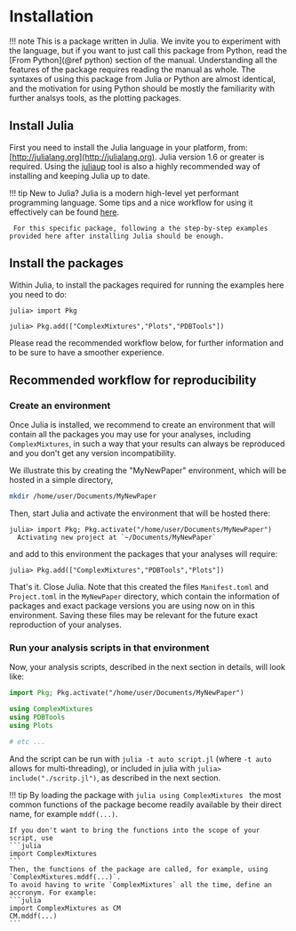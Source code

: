 # Installation

!!! note
    This is a package written in Julia. We invite you to experiment with the language, but if you want to just call this package 
    from Python, read the [From Python](@ref python) section of the manual. Understanding all the features of the package 
    requires reading the manual as whole. The syntaxes of using this package from Julia or Python are almost identical, and the
    motivation for using Python should be mostly the familiarity with further analsys tools, as the plotting packages. 

## Install Julia

First you need to install the Julia language in your platform, from: 
[http://julialang.org](http://julialang.org). Julia version 1.6 or greater is required. Using the [juliaup](https://github.com/JuliaLang/juliaup) tool is also a highly recommended way of installing and keeping Julia up to date.

!!! tip
     New to Julia? Julia is a modern high-level yet performant programming language. Some tips
     and a nice workflow for using it effectively can be found [here](https://m3g.github.io/JuliaNotes.jl/stable/workflow/). 

     For this specific package, following a the step-by-step examples provided here after installing Julia should be enough. 

## Install the packages

Within Julia, to install the packages required for running the examples here you need to do:

```julia-repl
julia> import Pkg

julia> Pkg.add(["ComplexMixtures","Plots","PDBTools"])
```

Please read the recommended workflow below, for further information and to be sure to have a smoother experience.

## Recommended workflow for reproducibility

### Create an environment

Once Julia is installed, we recommend to create an environment that will contain all the packages you may use for your
analyses, including `ComplexMixtures`, in such a way that your results can always be reproduced and you don't get
any version incompatibility.

We illustrate this by creating the "MyNewPaper" environment, which will be hosted in a simple directory,
```bash
mkdir /home/user/Documents/MyNewPaper
```

Then, start Julia and activate the environment that will be hosted there:
```julia-repl
julia> import Pkg; Pkg.activate("/home/user/Documents/MyNewPaper")
  Activating new project at `~/Documents/MyNewPaper`
```

and add to this environment the packages that your analyses will require:

```julia-repl
julia> Pkg.add(["ComplexMixtures","PDBTools","Plots"])
```

That's it. Close Julia. Note that this created the files `Manifest.toml` and `Project.toml` in the `MyNewPaper` directory, which contain the information of packages and exact package versions you are using now on in this environment. Saving these files may be relevant for the future exact reproduction of your analyses. 

### Run your analysis scripts in that environment

Now, your analysis scripts, described in the next section in details, will look like: 

```julia
import Pkg; Pkg.activate("/home/user/Documents/MyNewPaper")

using ComplexMixtures
using PDBTools
using Plots

# etc ... 
```

And the script can be run with `julia -t auto script.jl` (where `-t auto` allows for multi-threading), or included in julia with `julia> include("./scritp.jl")`, as described in the next section.

!!! tip
    By loading the package with 
    ```julia
    using ComplexMixtures
    ```
    the most common functions of the package become readily available by their direct name, 
    for example `mddf(...)`.

    If you don't want to bring the functions into the scope of your script, use
    ```julia
    import ComplexMixtures
    ```
    Then, the functions of the package are called, for example, using `ComplexMixtures.mddf(...)`.
    To avoid having to write `ComplexMixtures` all the time, define an accronym. For example:
    ```julia
    import ComplexMixtures as CM
    CM.mddf(...)
    ```

